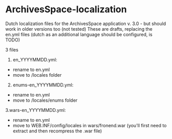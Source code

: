 # ArchivesSpace-localization
Dutch localization files for the ArchivesSpace application v. 3.0 - but should work in older versions too (not tested)
These are drafts, replacing the en.yml files (dutch as an additional language should be configured, is TODO)

3 files
1. en_YYYYMMDD.yml: 
- rename to en.yml
- move to /locales folder

2. enums-en_YYYYMMDD.yml: 
- rename to en.yml
- move to /locales/enums folder

3.wars-en_YYYYMMDD.yml:
- rename to en.yml
- move to WEB.INF/config/locales  in wars/fronend.war (you'll first need to extract and then recompress the .war file)
